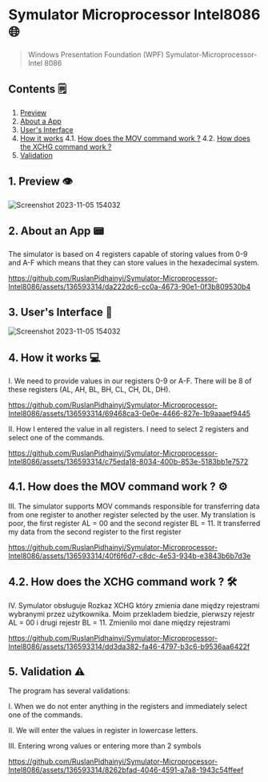 # Symulator Microprocessor Intel8086 🌐
> Windows Presentation Foundation (WPF) Symulator-Microprocessor-Intel 8086
>
> <a name="top"></a>
##  Contents 🗒️
1. [Preview](#preview)
2. [About a App](#aboutaapp)
3. [User's Interface](#ui)
4. [How it works](#work)
4.1. [How does the MOV command work ?](#MOV)
4.2. [How does the XCHG command work ?](#XCHG)
5. [Validation](#validation)

<a name="preview"></a>
## 1. Preview 👁️
![Screenshot 2023-11-05 154032](https://github.com/RuslanPidhainyi/Symulator-Microprocessor-Intel8086/assets/136593314/b12b83a6-0ba8-4c66-9faf-5845002e6c7a)

<a name="aboutaapp"></a>
## 2. About an App 📟
The simulator is based on 4 registers capable of storing values from 0-9 and A-F which means that they can store values in the hexadecimal system.

https://github.com/RuslanPidhainyi/Symulator-Microprocessor-Intel8086/assets/136593314/da222dc6-cc0a-4673-90e1-0f3b809530b4

<a name="ui"></a>
## 3. User's Interface 📲

![Screenshot 2023-11-05 154032](https://github.com/RuslanPidhainyi/Symulator-Microprocessor-Intel8086/assets/136593314/f06a9cf0-8b6d-4a0a-8cc8-8c366baf9ca1)

<a name="work"></a>
## 4. How it works 💻
I. We need to provide values in our registers 0-9 or A-F. There will be 8 of these registers (AL, AH, BL, BH, CL, CH, DL, DH).

https://github.com/RuslanPidhainyi/Symulator-Microprocessor-Intel8086/assets/136593314/69468ca3-0e0e-4466-827e-1b9aaaef9445

II. How I entered the value in all registers. I need to select 2 registers and select one of the commands.

https://github.com/RuslanPidhainyi/Symulator-Microprocessor-Intel8086/assets/136593314/c75eda18-8034-400b-853e-5183bb1e7572

<a name="MOV"></a>
## 4.1. How does the MOV command work ? ⚙️
III. The simulator supports MOV commands responsible for transferring data from one register to another register selected by the user. My translation is poor, the first register AL = 00 and the second register BL = 11. It transferred my data from the second register to the first register

https://github.com/RuslanPidhainyi/Symulator-Microprocessor-Intel8086/assets/136593314/40f6f6d7-c8dc-4e53-934b-e3843b6b7d3e

<a name="XCHG"></a>
## 4.2. How does the XCHG command work ? 🛠️
IV. Symulator obsługuje Rozkaz XCHG który zmienia dane między rejestrami wybranymi przez 
użytkownika. Moim przekladem biedzie, pierwszy rejestr AL = 00 i drugi rejestr BL = 11. Zmienilo moi dane między rejestrami

https://github.com/RuslanPidhainyi/Symulator-Microprocessor-Intel8086/assets/136593314/dd3da382-fa46-4797-b3c6-b9536aa6422f

<a name="validation"></a>
## 5. Validation ⚠️
The program has several validations: 

I. When we do not enter anything in the registers and immediately select one of the commands.

II. We will enter the values in register in lowercase letters.

III. Entering wrong values or entering more than 2 symbols

https://github.com/RuslanPidhainyi/Symulator-Microprocessor-Intel8086/assets/136593314/8262bfad-4046-4591-a7a8-1943c54ffeef




